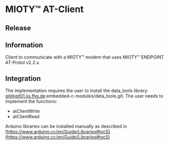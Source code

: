 # MIOTY™ AT-Client

## Release

## Information

Client to communicate with a MIOTY™ modem that uses MIOTY™ ENDPOINT AT-Protol v2.2.x. 

## Integration

The implementation requires the user to install the data_tools library: git@git01.iis.fhg.de:embedded-c-modules/data_tools.git.
The user needs to implement the functions:  

- atClientWrite
- atClientRead

Arduino libraries can be installed manually as described in [https://www.arduino.cc/en/Guide/Libraries#toc5](https://www.arduino.cc/en/Guide/Libraries#toc5)
